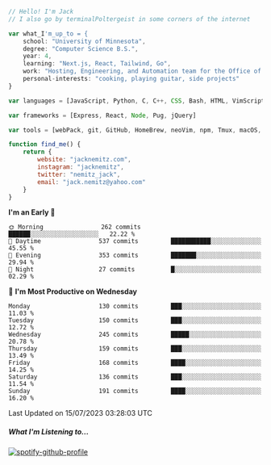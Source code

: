 ```javascript
// Hello! I'm Jack
// I also go by terminalPoltergeist in some corners of the internet

var what_I'm_up_to = {
    school: "University of Minnesota",
    degree: "Computer Science B.S.",
    year: 4,
    learning: "Next.js, React, Tailwind, Go",
    work: "Hosting, Engineering, and Automation team for the Office of Information Technology at UMN",
    personal-interests: "cooking, playing guitar, side projects"
}

var languages = [JavaScript, Python, C, C++, CSS, Bash, HTML, VimScript]

var frameworks = [Express, React, Node, Pug, jQuery]

var tools = [webPack, git, GitHub, HomeBrew, neoVim, npm, Tmux, macOS, Ubuntu, Docker, Nginx]

function find_me() {
    return {
        website: "jacknemitz.com",
        instagram: "jacknemitz",
        twitter: "nemitz_jack",
        email: "jack.nemitz@yahoo.com"
    }
}
```

<!--START_SECTION:waka-->
**I'm an Early 🐤** 

```text
🌞 Morning                262 commits         ██████░░░░░░░░░░░░░░░░░░░   22.22 % 
🌆 Daytime                537 commits         ███████████░░░░░░░░░░░░░░   45.55 % 
🌃 Evening                353 commits         ███████░░░░░░░░░░░░░░░░░░   29.94 % 
🌙 Night                  27 commits          █░░░░░░░░░░░░░░░░░░░░░░░░   02.29 % 
```
📅 **I'm Most Productive on Wednesday** 

```text
Monday                   130 commits         ███░░░░░░░░░░░░░░░░░░░░░░   11.03 % 
Tuesday                  150 commits         ███░░░░░░░░░░░░░░░░░░░░░░   12.72 % 
Wednesday                245 commits         █████░░░░░░░░░░░░░░░░░░░░   20.78 % 
Thursday                 159 commits         ███░░░░░░░░░░░░░░░░░░░░░░   13.49 % 
Friday                   168 commits         ████░░░░░░░░░░░░░░░░░░░░░   14.25 % 
Saturday                 136 commits         ███░░░░░░░░░░░░░░░░░░░░░░   11.54 % 
Sunday                   191 commits         ████░░░░░░░░░░░░░░░░░░░░░   16.20 % 
```



 Last Updated on 15/07/2023 03:28:03 UTC
<!--END_SECTION:waka-->

##### What I'm Listening to...

[![spotify-github-profile](https://spotify-github-profile.vercel.app/api/view?uid=jack.nemitz&cover_image=true&show_offline=true&bar_color=53b14f&bar_color_cover=false&background_color=121212FF)](https://spotify-github-profile.vercel.app/api/view?uid=jack.nemitz&redirect=true)

